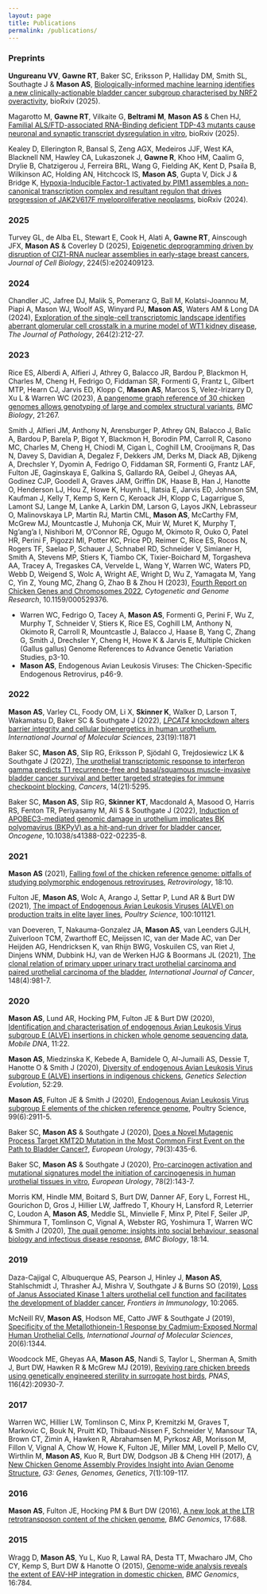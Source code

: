 ```yaml
---
layout: page
title: Publications
permalink: /publications/
---
```


### Preprints
**Ungureanu VV**, **Gawne RT**, Baker SC, Eriksson P, Halliday DM, Smith SL, Southagte J & **Mason AS**, [Biologically-informed machine learning identifies a new clinically-actionable bladder cancer subgroup characterised by NRF2 overactivity](https://www.biorxiv.org/content/10.1101/2025.06.03.657659v1), bioRxiv (2025).

Magarotto M, **Gawne RT**, Vilkaite G, **Beltrami M**, **Mason AS** & Chen HJ, [Familial ALS/FTD-associated RNA-Binding deficient TDP-43 mutants cause neuronal and synaptic transcript dysregulation in vitro](https://www.biorxiv.org/content/10.1101/2025.03.26.645507v2), bioRxiv (2025).

Kealey D, Ellerington R, Bansal S, Zeng AGX, Medeiros JJF, West KA, Blacknell NM, Hawley CA, Lukaszonek J, **Gawne R**, Khoo HM, Caalim G, Drylie B, Chatzigerou J, Ferreira BRL, Wang G, Fielding AK, Kent D, Psaila B, Wilkinson AC, Holding AN, Hitchcock IS, **Mason AS**, Gupta V, Dick J & Bridge K, [Hypoxia-Inducible Factor-1 activated by PIM1 assembles a non-canonical transcription complex and resultant regulon that drives progression of JAK2V617F myeloproliferative neoplasms](https://www.biorxiv.org/content/10.1101/2024.07.02.601518v3), bioRxiv (2024). 

### 2025
Turvey GL, de Alba EL, Stewart E, Cook H, Alati A, **Gawne RT**, Ainscough JFX, **Mason AS** & Coverley D (2025), [Epigenetic deprogramming driven by disruption of CIZ1-RNA nuclear assemblies in early-stage breast cancers](https://doi.org/10.1083/jcb.202409123), *Journal of Cell Biology*, 224(5):e202409123.

### 2024
Chandler JC, Jafree DJ, Malik S, Pomeranz G, Ball M, Kolatsi-Joannou M, Piapi A, Mason WJ, Woolf AS, Winyard PJ, **Mason AS**, Waters AM & Long DA (2024), [Exploration of the single-cell transcriptomic landscape identifies aberrant glomerular cell crosstalk in a murine model of WT1 kidney disease](http://doi.org/10.1002/path.6339), *The Journal of Pathology*, 264(2):212-27.

### 2023
Rice ES, Alberdi A, Alfieri J, Athrey G, Balacco JR, Bardou P, Blackmon H, Charles M, Cheng H, Fedrigo O, Fiddaman SR, Formenti G, Frantz L, Gilbert MTP, Hearn CJ, Jarvis ED, Klopp C, **Mason AS**, Marcos S, Velez-Irizarry D, Xu L & Warren WC (2023), [A pangenome graph reference of 30 chicken genomes allows genotyping of large and complex structural variants](https://doi.org/10.1186/s12915-023-01758-0), *BMC Biology*, 21:267.

Smith J, Alfieri JM, Anthony N, Arensburger P, Athrey GN, Balacco J, Balic A, Bardou P, Barela P, Bigot Y, Blackmon H, Borodin PM, Carroll R, Casono MC, Charles M, Cheng H, Chiodi M, Cigan L, Coghill LM, Crooijmans R, Das N, Davey S, Davidian A, Degalez F, Dekkers JM, Derks M, Diack AB, Djikeng A, Drechsler Y, Dyomin A, Fedrigo O, Fiddaman SR, Formenti G, Frantz LAF, Fulton JE, Gaginskaya E, Galkina S, Gallardo RA, Geibel J, Gheyas AA, Godinez CJP, Goodell A, Graves JAM, Griffin DK, Haase B, Han J, Hanotte O, Henderson LJ, Hou Z, Howe K, Huynh L, Ilatsia E, Jarvis ED, Johnson SM, Kaufman J, Kelly T, Kemp S, Kern C, Keroack JH, Klopp C, Lagarrigue S, Lamont SJ, Lange M, Lanke A, Larkin DM, Larson G, Layos JKN, Lebrasseur O, Malinovskaya LP, Martin RJ, Martin CML, **Mason AS**, McCarthy FM, McGrew MJ, Mountcastle J, Muhonja CK, Muir W, Muret K, Murphy T, Ng’ang’a I, Nishibori M, O’Connor RE, Ogugo M, Okimoto R, Ouko O, Patel HR, Perini F, Pigozzi MI, Potter KC, Price PD, Reimer C, Rice ES, Rocos N, Rogers TF, Saelao P, Schauer J, Schnabel RD, Schneider V, Simianer H, Smith A, Stevens MP, Stiers K, Tiambo CK, Tixier-Boichard M, Torgasheva AA, Tracey A, Tregaskes CA, Vervelde L, Wang Y, Warren WC, Waters PD, Webb D, Weigend S, Wolc A, Wright AE, Wright D, Wu Z, Yamagata M, Yang C, Yin Z, Young MC, Zhang G, Zhao B & Zhou H (2023), [Fourth Report on Chicken Genes and Chromosomes 2022](https://doi.org/10.1159/000529376), *Cytogenetic and Genome Research*, 10.1159/000529376.
- Warren WC, Fedrigo O, Tacey A, **Mason AS**, Formenti G, Perini F, Wu Z, Murphy T, Schneider V, Stiers K, Rice ES, Coghill LM, Anthony N, Okimoto R, Carroll R, Mountcastle J, Balacco J, Haase B, Yang C, Zhang G, Smith J, Drechsler Y, Cheng H, Howe K & Jarvis E, Multiple Chicken (Gallus gallus) Genome References to Advance Genetic Variation Studies, p3-10.
- **Mason AS**, Endogenous Avian Leukosis Viruses: The Chicken-Specific Endogenous Retrovirus, p46-9.

### 2022
**Mason AS**, Varley CL, Foody OM, Li X, **Skinner K**, Walker D, Larson T, Wakamatsu D, Baker SC & Southgate J (2022), [*LPCAT4* knockdown alters barrier integrity and cellular bioenergetics in human urothelium](https://doi.org/10.3390/ijms231911871), *International Journal of Molecular Sciences*, 23(19):11871

Baker SC, **Mason AS**, Slip RG, Eriksson P, Sjödahl G, Trejdosiewicz LK & Southgate J (2022), [The urothelial transcriptomic response to interferon gamma predicts T1 recurrence-free and basal/squamous muscle-invasive bladder cancer survival and better targeted strategies for immune checkpoint blocking](https://doi.org/10.3390/cancers14215295), *Cancers*, 14(21):5295.

Baker SC, **Mason AS**, Slip RG, **Skinner KT**, Macdonald A, Masood O, Harris RS, Fenton TR, Periyasamy M, Ali S & Southgate J (2022), [Induction of APOBEC3-mediated genomic damage in urothelium implicates BK polyomavirus (BKPyV) as a hit-and-run driver for bladder cancer](https://doi.org/10.1038/s41388-022-02235-8), *Oncogene*, 10.1038/s41388-022-02235-8.

### 2021
**Mason AS** (2021), [Falling fowl of the chicken reference genome: pitfalls of studying polymorphic endogenous retroviruses](https://doi.org/10.1186/s12977-021-00555-3), *Retrovirology*, 18:10.

Fulton JE, **Mason AS**, Wolc A, Arango J, Settar P, Lund AR & Burt DW (2021), [The impact of Endogenous Avian Leukosis Viruses (ALVE) on production traits in elite layer lines](https://doi.org/10.1016/j.psj.2021.101121), *Poultry Science*, 100:101121. 

van Doeveren, T, Nakauma-Gonzalez JA, **Mason AS**, van Leenders GJLH, Zuiverloon TCM, Zwarthoff EC, Meijssen IC, van der Made AC, van Der Heijden AG, Hendricksen K, van Rhijn BWG, Voskuilen CS, van Riet J, Dinjens WNM, Dubbink HJ, van de Werken HJG & Boormans JL (2021), [The clonal relation of primary upper urinary tract urothelial carcinoma and paired urothelial carcinoma of the bladder](https://doi.org/10.1002/ijc.33327), *International Journal of Cancer*, 148(4):981-7.

### 2020
**Mason AS**, Lund AR, Hocking PM, Fulton JE & Burt DW (2020), [Identification and characterisation of endogenous Avian Leukosis Virus subgroup E (ALVE) insertions in chicken whole genome sequencing data](https://doi.org/10.1186/s13100-020-00216-w), *Mobile DNA*, 11:22.

**Mason AS**, Miedzinska K, Kebede A, Bamidele O, Al-Jumaili AS, Dessie T, Hanotte O & Smith J (2020), [Diversity of endogenous Avian Leukosis Virus subgroup E (ALVE) insertions in indigenous chickens](https://doi.org/10.1186/s12711-020-00548-4), *Genetics Selection Evolution*, 52:29.

**Mason AS**, Fulton JE & Smith J (2020), [Endogenous Avian Leukosis Virus subgroup E elements of the chicken reference genome](https://doi.org/10.1016/j.psj.2019.12.074), Poultry Science, 99(6):2911-5.

Baker SC, **Mason AS** & Southgate J (2020), [Does a Novel Mutagenic Process Target KMT2D Mutation in the Most Common First Event on the Path to Bladder Cancer?](https://doi.org/10.1016/j.eururo.2020.11.008), *European Urology*, 79(3):435-6.

Baker SC, **Mason AS** & Southgate J (2020), [Pro-carcinogen activation and mutational signatures model the initiation of carcinogenesis in human urothelial tissues in vitro](https://doi.org/10.1016/j.eururo.2020.03.049), *European Urology*, 78(2):143-7.

Morris KM, Hindle MM, Boitard S, Burt DW, Danner AF, Eory L, Forrest HL, Gourichon D, Gros J, Hillier LW, Jaffredo T, Khoury H, Lansford R, Leterrier C, Loudon A, **Mason AS**, Meddle SL, Minvielle F, Minx P, Pitel F, Seiler JP, Shimmura T, Tomlinson C, Vignal A, Webster RG, Yoshimura T, Warren WC & Smith J (2020), [The quail genome: insights into social behaviour, seasonal biology and infectious disease response](https://doi.org/10.1186/s12915-020-0743-4), *BMC Biology*, 18:14.

### 2019
Daza-Cajigal C, Albuquerque AS, Pearson J, Hinley J, **Mason AS**, Stahlschmidt J, Thrasher AJ, Mishra V, Southgate J & Burns SO (2019), [Loss of Janus Associated Kinase 1 alters urothelial cell function and facilitates the development of bladder cancer](https://doi.org/10.3389/fimmu.2019.02065), *Frontiers in Immunology*, 10:2065.

McNeill RV, **Mason AS**, Hodson ME, Catto JWF & Southgate J (2019), [Specificity of the Metallothionein-1 Response by Cadmium-Exposed Normal Human Urothelial Cells](https://doi.org/10.3390/ijms20061344), *International Journal of Molecular Sciences*, 20(6):1344.

Woodcock ME, Gheyas AA, **Mason AS**, Nandi S, Taylor L, Sherman A, Smith J, Burt DW, Hawken R & McGrew MJ (2019), [Reviving rare chicken breeds using genetically engineered sterility in surrogate host birds](https://doi.org/10.1073/pnas.1906316116), *PNAS*, 116(42):20930-7.

### 2017
Warren WC, Hillier LW, Tomlinson C, Minx P, Kremitzki M, Graves T, Markovic C, Bouk N, Pruitt KD, Thibaud-Nissen F, Schneider V, Mansour TA, Brown CT, Zimin A, Hawken R, Abrahamsen M, Pyrkosz AB, Morisson M, Fillon V, Vignal A, Chow W, Howe K, Fulton JE, Miller MM, Lovell P, Mello CV, Wirthlin M, **Mason AS**, Kuo R, Burt DW, Dodgson JB & Cheng HH (2017), [A New Chicken Genome Assembly Provides Insight into Avian Genome Structure](https://doi.org/10.1534/g3.116.035923), *G3: Genes, Genomes, Genetics*, 7(1):109-117.

### 2016
**Mason AS**, Fulton JE, Hocking PM & Burt DW (2016), [A new look at the LTR retrotransposon content of the chicken genome](https://doi.org/10.1186/s12864-016-3043-1), *BMC Genomics*, 17:688.

### 2015
Wragg D, **Mason AS**, Yu L, Kuo R, Lawal RA, Desta TT, Mwacharo JM, Cho CY, Kemp S, Burt DW & Hanotte O (2015), [Genome-wide analysis reveals the extent of EAV-HP integration in domestic chicken](https://doi.org/10.1186/s12864-015-1954-x), *BMC Genomics*, 16:784. 


